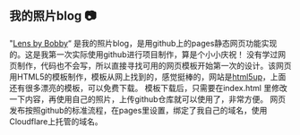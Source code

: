 ## 我的照片blog :camera:

"[Lens by Bobby](https://photo-blog.761226.xyz/)“ 是我的照片blog，是用github上的pages静态网页功能实现的。这是我第一次实际使用github进行项目制作，算是个小小庆祝！
没有学过网页制作，代码也不会写，所以直接寻找可用的网页模板开始第一次的设计。该网页用HTML5的模板制作，模板从网上找到的，感觉挺棒的，网站是[html5up](https://html5up.net)，上面还有很多漂亮的模板，可以免费下载。
模板下载后，只需要在index.html 里修改一下内容，再使用自己的照片，上传github仓库就可以使用了，非常方便。
网页发布按照github的标准流程，在pages里设置，绑定了我自己的域名，使用Cloudflare上托管的域名。
